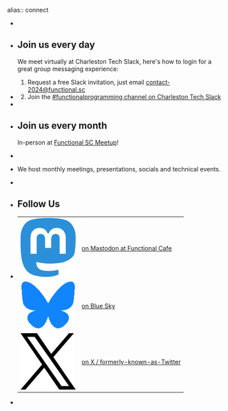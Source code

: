 alias:: connect

-
- ## Join us every day 
  
  We meet virtually at Charleston Tech Slack, here's how to login for a great group messaging experience:  
  1. Request a free Slack invitation, just email <contact-2024@functional.sc>
- 2. Join the [#functionalprogramming channel on Charleston Tech Slack](https://charlestontechslack.slack.com/messages/functionalprogramming/)
-
- ## Join us every month 
  
  In-person at [Functional SC Meetup](http://meetup.com/Functional-SC)!
-
- We host monthly meetings, presentations, socials and technical events.
-
- ## Follow Us
- | | |
  |-|-|
  | ![social-mastodon.png](../assets/social-mastodon.png) | [on Mastodon at Functional Cafe](https://functional.cafe/@functional_sc)    |
  | ![social-bksy.png](../assets/social-bksy.png)         | [on Blue Sky](https://bsky.app/profile/functional-sc.bsky.social)            |
  | ![social-x.png](../assets/social-x.png)               | [on X / formerly-known-as-Twitter](https://x.com/functional_sc/with_replies) |
-